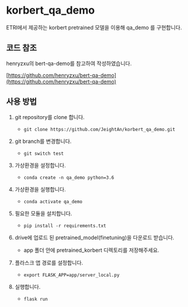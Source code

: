 # korbert_qa_demo
ETRI에서 제공하는 korbert pretrained 모델을 이용해 qa_demo 를 구현합니다.

## 코드 참조
henryzxu의 bert-qa-demo를 참고하여 작성하였습니다.

[https://github.com/henryzxu/bert-qa-demo](https://github.com/henryzxu/bert-qa-demo)

## 사용 방법
1. git repository를 clone 합니다.  
    - `git clone https://github.com/JeightAn/korbert_qa_demo.git`

2. git branch를 변경합니다.
    - `git switch test`
    
3. 가상환경을 설정합니다.
    - `conda create -n qa_demo python=3.6`

4. 가상환경을 실행합니다.
    - `conda activate qa_demo`

5. 필요한 모듈을 설치합니다.
    - `pip install -r requirements.txt`

6. drive에 업로드 된 pretrained_model(finetuning)을 다운로드 받습니다.
    - app 폴더 안에 pretrained_korbert 디렉토리를 저장해주세요.

7. 플라스크 앱 경로를 설정합니다.
    - `export FLASK_APP=app/server_local.py`

8. 실행합니다.
    - `flask run`
